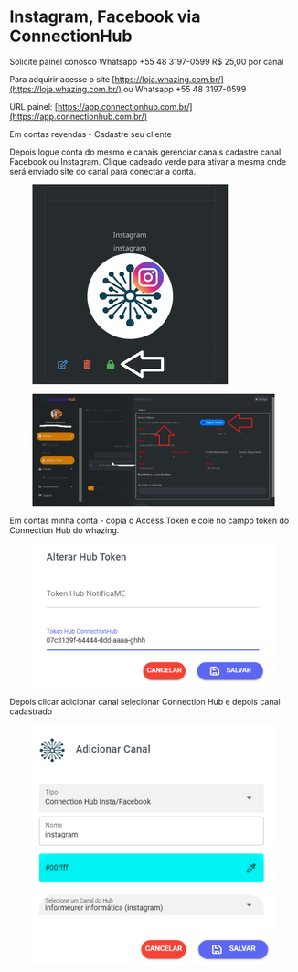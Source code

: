 # Instagram, Facebook via ConnectionHub

Solicite painel conosco Whatsapp +55 48 3197-0599 R$ 25,00 por canal

Para adquirir acesse o site [https://loja.whazing.com.br/](https://loja.whazing.com.br/) ou Whatsapp +55 48 3197-0599

URL painel: [https://app.connectionhub.com.br/](https://app.connectionhub.com.br/)

Em contas revendas - Cadastre seu cliente

Depois logue conta do mesmo e canais gerenciar canais cadastre canal Facebook ou Instagram. Clique cadeado verde para ativar a mesma onde será enviado site do canal para conectar a conta.

<figure><img src="../.gitbook/assets/image (25).png" alt=""><figcaption></figcaption></figure>

<figure><img src="../.gitbook/assets/image (31).png" alt=""><figcaption></figcaption></figure>

Em contas minha conta - copia o Access Token e cole no campo token do Connection Hub do whazing.&#x20;

<figure><img src="../.gitbook/assets/image (32).png" alt=""><figcaption></figcaption></figure>

Depois clicar adicionar canal selecionar Connection Hub e depois canal cadastrado

<figure><img src="../.gitbook/assets/image (26).png" alt=""><figcaption></figcaption></figure>

